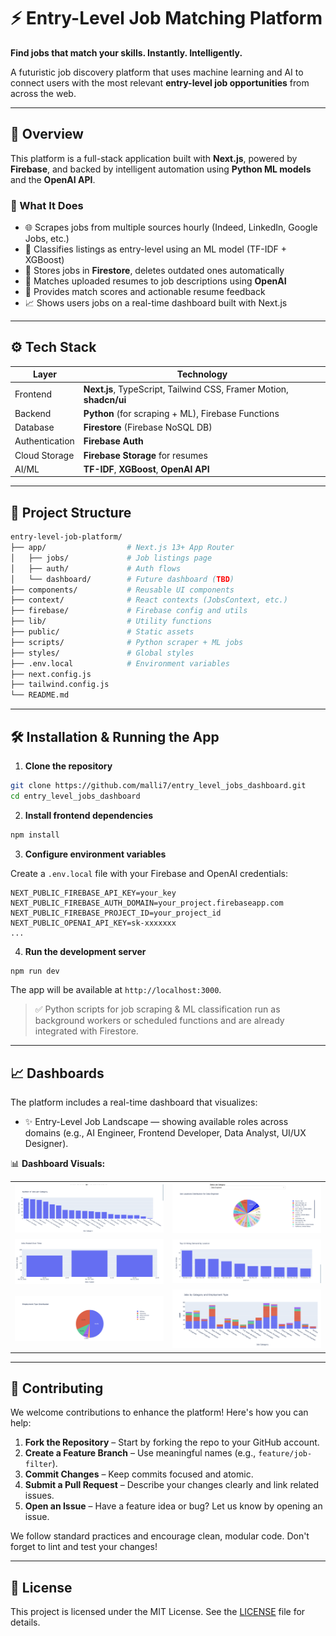 # ⚡ Entry-Level Job Matching Platform

**Find jobs that match your skills. Instantly. Intelligently.**

A futuristic job discovery platform that uses machine learning and AI to connect users with the most relevant **entry-level job opportunities** from across the web.

---

## 🚀 Overview

This platform is a full-stack application built with **Next.js**, powered by **Firebase**, and backed by intelligent automation using **Python ML models** and the **OpenAI API**.

### 🔎 What It Does

- 🌐 Scrapes jobs from multiple sources hourly (Indeed, LinkedIn, Google Jobs, etc.)
- 🧠 Classifies listings as entry-level using an ML model (TF-IDF + XGBoost)
- 📂 Stores jobs in **Firestore**, deletes outdated ones automatically
- 🧐 Matches uploaded resumes to job descriptions using **OpenAI**
- 💬 Provides match scores and actionable resume feedback
- 📈 Shows users jobs on a real-time dashboard built with Next.js

---

## ⚙️ Tech Stack

| Layer          | Technology                                                          |
| -------------- | ------------------------------------------------------------------- |
| Frontend       | **Next.js**, TypeScript, Tailwind CSS, Framer Motion, **shadcn/ui** |
| Backend        | **Python** (for scraping + ML), Firebase Functions                  |
| Database       | **Firestore** (Firebase NoSQL DB)                                   |
| Authentication | **Firebase Auth**                                                   |
| Cloud Storage  | **Firebase Storage** for resumes                                    |
| AI/ML          | **TF-IDF**, **XGBoost**, **OpenAI API**                             |

---

## 📂 Project Structure

```bash
entry-level-job-platform/
├── app/                  # Next.js 13+ App Router
│   ├── jobs/             # Job listings page
│   ├── auth/             # Auth flows
│   └── dashboard/        # Future dashboard (TBD)
├── components/           # Reusable UI components
├── context/              # React contexts (JobsContext, etc.)
├── firebase/             # Firebase config and utils
├── lib/                  # Utility functions
├── public/               # Static assets
├── scripts/              # Python scraper + ML jobs
├── styles/               # Global styles
├── .env.local            # Environment variables
├── next.config.js
├── tailwind.config.js
└── README.md
```

---

## 🛠️ Installation & Running the App

1. **Clone the repository**

```bash
git clone https://github.com/malli7/entry_level_jobs_dashboard.git
cd entry_level_jobs_dashboard
```

2. **Install frontend dependencies**

```bash
npm install
```

3. **Configure environment variables**

Create a `.env.local` file with your Firebase and OpenAI credentials:

```env
NEXT_PUBLIC_FIREBASE_API_KEY=your_key
NEXT_PUBLIC_FIREBASE_AUTH_DOMAIN=your_project.firebaseapp.com
NEXT_PUBLIC_FIREBASE_PROJECT_ID=your_project_id
NEXT_PUBLIC_OPENAI_API_KEY=sk-xxxxxxx
...
```

4. **Run the development server**

```bash
npm run dev
```

The app will be available at `http://localhost:3000`.

> ✅ Python scripts for job scraping & ML classification run as background workers or scheduled functions and are already integrated with Firestore.

---

## 📈 Dashboards

The platform includes a real-time dashboard that visualizes:

- ✨ Entry-Level Job Landscape — showing available roles across domains (e.g., AI Engineer, Frontend Developer, Data Analyst, UI/UX Designer).

📊 **Dashboard Visuals:**

<table>
  <tr>
    <td><img src="./public/images/dashboard-1.png" alt="Jobs per Category" width="100%"/></td>
    <td><img src="./public/images/dashboard-2.png" alt="Job Locations Distribution" width="100%"/></td>
  </tr>
  <tr>
    <td><img src="./public/images/dashboard-3.png" alt="Jobs Posted Over Time" width="100%"/></td>
    <td><img src="./public/images/dashboard-4.png" alt="Top Hiring Locations" width="100%"/></td>
  </tr>
  <tr>
    <td><img src="./public/images/dashboard-5.png" alt="Employment Type Distribution" width="100%"/></td>
    <td><img src="./public/images/dashboard-6.png" alt="Jobs by Category and Employment Type" width="100%"/></td>
  </tr>
</table>

---



## 🤝 Contributing

We welcome contributions to enhance the platform! Here's how you can help:

1. **Fork the Repository** – Start by forking the repo to your GitHub account.
2. **Create a Feature Branch** – Use meaningful names (e.g., `feature/job-filter`).
3. **Commit Changes** – Keep commits focused and atomic.
4. **Submit a Pull Request** – Describe your changes clearly and link related issues.
5. **Open an Issue** – Have a feature idea or bug? Let us know by opening an issue.

We follow standard practices and encourage clean, modular code. Don't forget to lint and test your changes!

---

## 📄 License

This project is licensed under the MIT License. See the [LICENSE](LICENSE) file for details.

